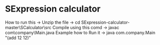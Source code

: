 # SExpression calculator
How to run this -> Unzip the file -> 
cd SExpression-calculator-master\SCalculator\src 
Compile using this comd -> javac com\company\Main.java 
Example how to Run it -> java com.company.Main "(add 12 12)"